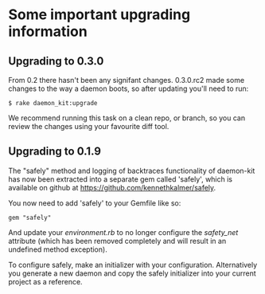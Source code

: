 Some important upgrading information
====================================

Upgrading to 0.3.0
------------------

From 0.2 there hasn't been any signifant changes. 0.3.0.rc2 made some changes
to the way a daemon boots, so after updating you'll need to run:

    $ rake daemon_kit:upgrade

We recommend running this task on a clean repo, or branch, so you can review
the changes using your favourite diff tool.

Upgrading to 0.1.9
------------------

The "safely" method and logging of backtraces functionality of
daemon-kit has now been extracted into a separate gem called 'safely',
which is available on github at https://github.com/kennethkalmer/safely.

You now need to add 'safely' to your Gemfile like so:

    gem "safely"

And update your _environment.rb_ to no longer configure the _safety_net_
attribute (which has been removed completely and will result in an
undefined method exception).

To configure safely, make an initializer with your configuration.
Alternatively you generate a new daemon and copy the safely initializer
into your current project as a reference.
